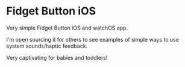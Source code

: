 # Fidget Button iOS

Very simple Fidget Button iOS and watchOS app.

I'm open sourcing it for others to see examples of simple ways to use system sounds/haptic feedback.

Very captivating for babies and toddlers!
